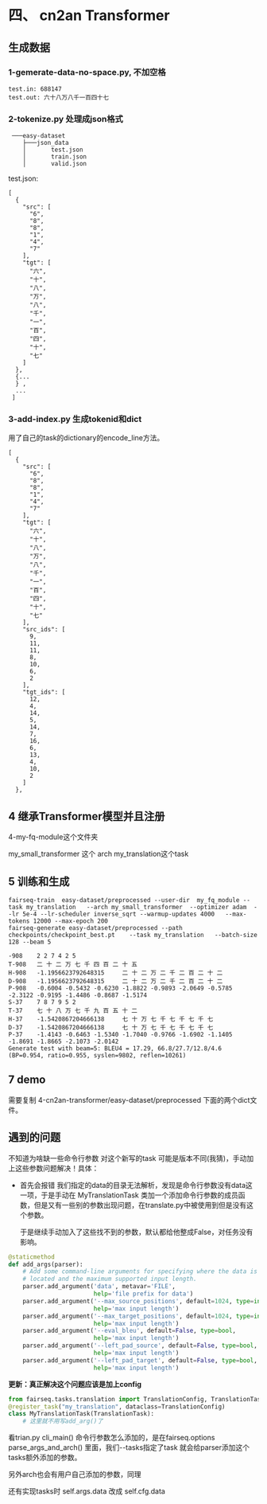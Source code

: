 # 四、 cn2an Transformer

## 生成数据

### 1-gemerate-data-no-space.py, 不加空格
``` 
test.in: 688147
test.out: 六十八万八千一百四十七
```
### 2-tokenize.py 处理成json格式
``` 
 ───easy-dataset
    ├───json_data
    │       test.json
    │       train.json
    │       valid.json

```
test.json:
``` 
[
  {
    "src": [
      "6",
      "8",
      "8",
      "1",
      "4",
      "7"
    ],
    "tgt": [
      "六",
      "十",
      "八",
      "万",
      "八",
      "千",
      "一",
      "百",
      "四",
      "十",
      "七"
    ]
  },
  {...
  } ,
  ...
 ]
```
### 3-add-index.py 生成tokenid和dict

用了自己的task的dictionary的encode_line方法。

``` 
[
  {
    "src": [
      "6",
      "8",
      "8",
      "1",
      "4",
      "7"
    ],
    "tgt": [
      "六",
      "十",
      "八",
      "万",
      "八",
      "千",
      "一",
      "百",
      "四",
      "十",
      "七"
    ],
    "src_ids": [
      9,
      11,
      11,
      8,
      10,
      6,
      2
    ],
    "tgt_ids": [
      12,
      4,
      14,
      5,
      14,
      7,
      16,
      6,
      13,
      4,
      10,
      2
    ]
  },
```

## 4 继承Transformer模型并且注册

4-my-fq-module这个文件夹

my_small_transformer 这个 arch my_translation这个task

## 5 训练和生成

``` shell
fairseq-train  easy-dataset/preprocessed --user-dir  my_fq_module --task my_translation   --arch my_small_transformer  --optimizer adam  --lr 5e-4 --lr-scheduler inverse_sqrt --warmup-updates 4000   --max-tokens 12000 --max-epoch 200 
fairseq-generate easy-dataset/preprocessed --path checkpoints/checkpoint_best.pt    --task my_translation   --batch-size 128 --beam 5  
```


``` 
-908    2 2 7 4 2 5
T-908   二 十 二 万 七 千 四 百 二 十 五
H-908   -1.1956623792648315     二 十 二 万 二 千 二 百 二 十 二
D-908   -1.1956623792648315     二 十 二 万 二 千 二 百 二 十 二
P-908   -0.6004 -0.5432 -0.6230 -1.8822 -0.9893 -2.0649 -0.5785 -2.3122 -0.9195 -1.4486 -0.8687 -1.5174
S-37    7 8 7 9 5 2
T-37    七 十 八 万 七 千 九 百 五 十 二
H-37    -1.5420867204666138     七 十 万 七 千 七 千 七 千 七
D-37    -1.5420867204666138     七 十 万 七 千 七 千 七 千 七
P-37    -1.4143 -0.6463 -1.5340 -1.7040 -0.9766 -1.6902 -1.1405 -1.8691 -1.8665 -2.1073 -2.0142
Generate test with beam=5: BLEU4 = 17.29, 66.8/27.7/12.8/4.6 (BP=0.954, ratio=0.955, syslen=9802, reflen=10261)

```

## 7 demo

需要复制 4-cn2an-transformer/easy-dataset/preprocessed 下面的两个dict文件。

## 遇到的问题

不知道为啥缺一些命令行参数 对这个新写的task 可能是版本不同(我猜)，手动加上这些参数问题解决！具体：

- 首先会报错 我们指定的data的目录无法解析，发现是命令行参数没有data这一项，于是手动在 MyTranslationTask 类加一个添加命令行参数的成员函数，但是又有一些别的参数出现问题，在translate.py中被使用到但是没有这个参数。

  于是继续手动加入了这些找不到的参数，默认都给他整成False，对任务没有影响。

```python
@staticmethod
def add_args(parser):
    # Add some command-line arguments for specifying where the data is
    # located and the maximum supported input length.
    parser.add_argument('data', metavar='FILE',
                        help='file prefix for data')
    parser.add_argument('--max_source_positions', default=1024, type=int,
                        help='max input length')
    parser.add_argument('--max_target_positions', default=1024, type=int,
                        help='max input length')
    parser.add_argument('--eval_bleu', default=False, type=bool,
                        help='max input length')
    parser.add_argument('--left_pad_source', default=False, type=bool,
                        help='max input length')
    parser.add_argument('--left_pad_target', default=False, type=bool,
                        help='max input length')


```


**更新：真正解决这个问题应该是加上config** 

```python
from fairseq.tasks.translation import TranslationConfig, TranslationTask
@register_task("my_translation", dataclass=TranslationConfig)
class MyTranslationTask(TranslationTask):
    # 这里就不用写add_arg()了
```

看trian.py cli_main() 命令行参数怎么添加的，是在fairseq.options parse_args_and_arch() 里面，我们--tasks指定了task 就会给parser添加这个tasks额外添加的参数。

另外arch也会有用户自己添加的参数，同理


还有实现tasks时 self.args.data 改成 self.cfg.data
